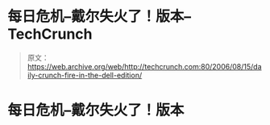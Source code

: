# 每日危机–戴尔失火了！版本–TechCrunch

> 原文：<https://web.archive.org/web/http://techcrunch.com:80/2006/08/15/daily-crunch-fire-in-the-dell-edition/>

# 每日危机–戴尔失火了！版本